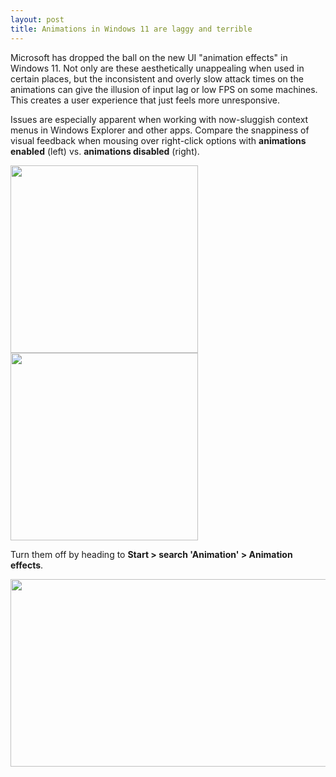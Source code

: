 ```yaml
---
layout: post
title: Animations in Windows 11 are laggy and terrible
---
```


Microsoft has dropped the ball on the new UI "animation effects" in Windows 11. Not only are these aesthetically unappealing when used in certain places, but the inconsistent and overly slow attack times on the animations can give the illusion of input lag or low FPS on some machines. This creates a user experience that just feels more unresponsive.

Issues are especially apparent when working with now-sluggish context menus in Windows Explorer and other apps. Compare the snappiness of visual feedback when mousing over right-click options with **animations enabled** (left) vs. **animations disabled** (right).

<img src="{{ site.baseurl }}/images/win11-anims-on.gif" width="300" height="300"> <img src="{{ site.baseurl }}/images/win11-anims-off.gif" width="300" height="300">

Turn them off by heading to **Start > search 'Animation' > Animation effects**.

<img src="{{ site.baseurl }}/images/win11-anims-settings.png" width="600" height="300">

